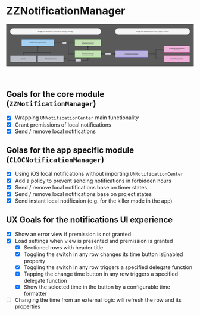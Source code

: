 # ZZNotificationManager

![Diagram - click to zoom](/DOCS/Diagram.png)

<br>

## Goals for the core module (`ZZNotificationManager`)
- [x] Wrapping `UNNotificationCenter` main functionality 
- [x] Grant premissions of local notifications
- [x] Send / remove local notifications

## Golas for the app specific module (`CLOCNotificationManager`)
- [x] Using iOS local notifications without importing `UNNotificationCenter`
- [x] Add a policy to prevent sending notifications in forbidden hours
- [x] Send / remove local notifications base on timer states
- [x] Send / remove local notifications base on project states
- [x] Send instant local notificaion (e.g. for the killer mode in the app)

## UX Goals for the notifications UI experience 
- [x] Show an error view if premission is not granted
- [x] Load settings when view is presented and premission is granted
  - [X] Sectioned rows with header title
  - [X] Toggling the switch in any row changes its time button isEnabled property
  - [X] Toggling the switch in any row triggers a specified delegate function
  - [X] Tapping the change time button in any row triggers a specified delegate function
  - [X] Show the selected time in the button by a configurable time formatter
- [ ] Changing the time from an external logic will refresh the row and its properties
